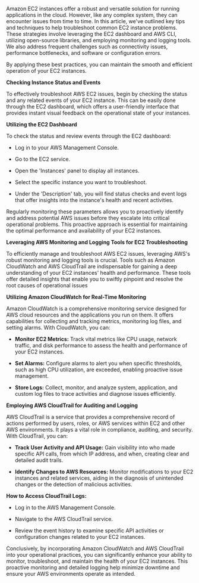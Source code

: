 Amazon EC2 instances offer a robust and versatile solution for running
applications in the cloud. However, like any complex system, they can
encounter issues from time to time. In this article, we've outlined key
tips and techniques to help troubleshoot common EC2 instance problems.
These strategies involve leveraging the EC2 dashboard and AWS CLI,
utilizing open-source libraries, and employing monitoring and logging
tools. We also address frequent challenges such as connectivity issues,
performance bottlenecks, and software or configuration errors.

By applying these best practices, you can maintain the smooth and
efficient operation of your EC2 instances.

**Checking Instance Status and Events**

To effectively troubleshoot AWS EC2 issues, begin by checking the status
and any related events of your EC2 instance. This can be easily done
through the EC2 dashboard, which offers a user-friendly interface that
provides instant visual feedback on the operational state of your
instances.

**Utilizing the EC2 Dashboard**

To check the status and review events through the EC2 dashboard:

-   Log in to your AWS Management Console.

-   Go to the EC2 service.

-   Open the 'Instances' panel to display all instances.

-   Select the specific instance you want to troubleshoot.

-   Under the 'Description' tab, you will find status checks and event
    logs that offer insights into the instance's health and recent
    activities.

Regularly monitoring these parameters allows you to proactively identify
and address potential AWS issues before they escalate into critical
operational problems. This proactive approach is essential for
maintaining the optimal performance and availability of your EC2
instances.

**Leveraging AWS Monitoring and Logging Tools for EC2 Troubleshooting**

To efficiently manage and troubleshoot AWS EC2 issues, leveraging AWS's
robust monitoring and logging tools is crucial. Tools such as Amazon
CloudWatch and AWS CloudTrail are indispensable for gaining a deep
understanding of your EC2 instances\' health and performance. These
tools offer detailed insights that enable you to swiftly pinpoint and
resolve the root causes of operational issues

**Utilizing Amazon CloudWatch for Real-Time Monitoring**

Amazon CloudWatch is a comprehensive monitoring service designed for AWS
cloud resources and the applications you run on them. It offers
capabilities for collecting and tracking metrics, monitoring log files,
and setting alarms. With CloudWatch, you can:

-   **Monitor EC2 Metrics:** Track vital metrics like CPU usage, network
    traffic, and disk performance to assess the health and performance
    of your EC2 instances.

-   **Set Alarms:** Configure alarms to alert you when specific
    thresholds, such as high CPU utilization, are exceeded, enabling
    proactive issue management.

-   **Store Logs:** Collect, monitor, and analyze system, application,
    and custom log files to trace activities and diagnose issues
    efficiently.

**Employing AWS CloudTrail for Auditing and Logging**

AWS CloudTrail is a service that provides a comprehensive record of
actions performed by users, roles, or AWS services within EC2 and other
AWS environments. It plays a vital role in compliance, auditing, and
security. With CloudTrail, you can:

-   **Track User Activity and API Usage:** Gain visibility into who made
    specific API calls, from which IP address, and when, creating clear
    and detailed audit trails.

-   **Identify Changes to AWS Resources:** Monitor modifications to your
    EC2 instances and related services, aiding in the diagnosis of
    unintended changes or the detection of malicious activities.

**How to Access CloudTrail Logs:**

-   Log in to the AWS Management Console.

-   Navigate to the AWS CloudTrail service.

-   Review the event history to examine specific API activities or
    configuration changes related to your EC2 instances.

Conclusively, by incorporating Amazon CloudWatch and AWS CloudTrail into
your operational practices, you can significantly enhance your ability
to monitor, troubleshoot, and maintain the health of your EC2 instances.
This proactive monitoring and detailed logging help minimize downtime
and ensure your AWS environments operate as intended.
